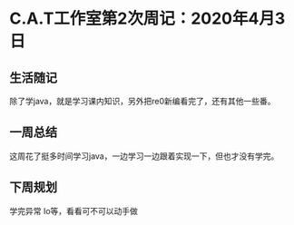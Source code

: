 # C.A.T工作室第2次周记：2020年4月3日

## 生活随记

除了学java，就是学习课内知识，另外把re0新编看完了，还有其他一些番。



## 一周总结

这周花了挺多时间学习java，一边学习一边跟着实现一下，但也才没有学完。



## 下周规划

学完异常 Io等，看看可不可以动手做
